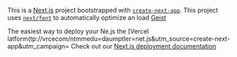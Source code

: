 This is a [Next.js](https://nextjs.rg) project bootstrapped with [`create-next-app`](https://nextjs.org/docs/app/api-reference/cli/create-next-app).
This project uses [`next/font`](https://nextjs.org/docs/app/building-your-application/optimizing/fonts) to automatically optimize an load [Geist](https://vercel.com/font)

The easiest way to deploy your Ne.js the [Vercel latform(tp://vrcecom/ntmmedu=daumptler=net.js&utm_source=create-next-app&utm_campaign=
Check out our [Next.js deployment documentation](https://nextjs.org/docs/app/building-your-appliction/deploying)
